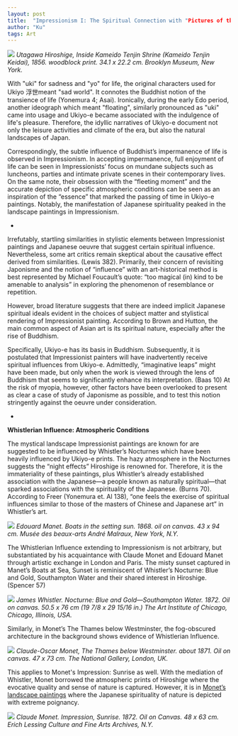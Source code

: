 ```yaml
---
layout: post
title:  "Impressionism I: The Spiritual Connection with "Pictures of the Floating World.""
author: "Ku"
tags: Art
---
```


<img src="https://collectionapi.metmuseum.org/api/collection/v1/iiif/53659/130903/main-image"> *Utagawa Hiroshige, Inside Kameido Tenjin Shrine (Kameido Tenjin Keidai), 1856. woodblock print. 34.1 x 22.2 cm. Brooklyn Museum, New York.*

With "uki" for sadness and "yo" for life, the original characters used for Ukiyo 浮世meant "sad world". It connotes the Buddhist notion of the transience of life (Yonemura 4; Asai). Ironically, during the early Edo period, another ideograph which meant "floating", similarly pronounced as "uki" came into usage and Ukiyo-e became associated with the indulgence of life's pleasure. Therefore, the idyllic narratives of Ukiyo-e document not only the leisure activities and climate of the era, but also the natural landscapes of Japan.

Correspondingly, the subtle influence of Buddhist’s impermanence of life is observed in Impressionism. In accepting impermanence, full enjoyment of life can be seen in Impressionists’ focus on mundane subjects such as luncheons, parties and intimate private scenes in their contemporary lives. On the same note, their obsession with the “fleeting moment” and the accurate depiction of specific atmospheric conditions can be seen as an inspiration of the “essence” that marked the passing of time in Ukiyo-e paintings. Notably, the manifestation of Japanese spirituality peaked in the landscape paintings in Impressionism.

-

Irrefutably, startling similarities in stylistic elements between Impressionist paintings and Japanese oeuvre that suggest certain spiritual influence. Nevertheless, some art critics remain skeptical about the causative effect derived from similarities. (Lewis 382). Primarily, their concern of revisiting Japonisme and the notion of “influence” with an art-historical method is best represented by Michael Foucault’s quote: “too magical (in) kind to be amenable to analysis” in exploring the phenomenon of resemblance or repetition.

However, broad literature suggests that there are indeed implicit Japanese spiritual ideals evident in the choices of subject matter and stylistical rendering of Impressionist painting. According to Brown and Hutton, the main common aspect of Asian art is its spiritual nature, especially after the rise of Buddhism. 

Specifically, Ukiyo-e has its basis in Buddhism. Subsequently, it is postulated that Impressionist painters will have inadvertently receive spiritual influences from Ukiyo-e. Admittedly, “imaginative leaps” might have been made, but only when the work is viewed through the lens of Buddhism that seems to significantly enhance its interpretation. (Baas 10) At the risk of myopia, however, other factors have been overlooked to present as clear a case of study of Japonisme as possible, and to test this notion stringently against the oeuvre under consideration.

-

**Whistlerian Influence: Atmospheric Conditions**

The mystical landscape Impressionist paintings are known for are suggested to be influenced by Whistler’s Nocturnes which have been heavily influenced by Ukiyo-e prints. The hazy atmosphere in the Nocturnes suggests the “night effects” Hiroshige is renowned for. Therefore, it is the immateriality of these paintings, plus Whistler’s already established association with the Japanese—a people known as naturally spiritual—that sparked associations with the spirituality of the Japanese. (Burns 70). According to Freer (Yonemura et. Al 138), “one feels the exercise of spiritual influences similar to those of the masters of Chinese and Japanese art” in Whistler’s art.

<img src="https://lh6.ggpht.com/vudZGGIhzy8Ddl8-sBAC8Gkiz9s55d3Aajonj3Nmw4JgEQ5TIkB-QVpAid-t=s1200"> *Edouard Manet. Boats in the setting sun. 1868. oil on canvas. 43 x 94 cm. Musée des beaux-arts André Malraux, New York, N.Y.*

The Whistlerian Influence extending to Impressionism is not arbitrary, but substantiated by his acquaintance with Claude Monet and Edouard Manet through artistic exchange in London and Paris. The misty sunset captured in Manet’s Boats at Sea, Sunset is reminiscent of Whistler’s Nocturne: Blue and Gold, Southampton Water and their shared interest in Hiroshige. (Spencer 57) 

<img src="https://lh4.ggpht.com/-gHh48-FthAibIkdfH19aj8qyP_lDz12a6TNdWOflpq-iFR0rzhwlymgKiRs=s1200"> *James Whistler. Nocturne: Blue and Gold—Southampton Water. 1872. Oil on canvas. 50.5 x 76 cm (19 7/8 x 29 15/16 in.) The Art Institute of Chicago, Chicago, Illinois, USA.*

Similarly, in Monet’s The Thames below Westminster, the fog-obscured architecture in the background shows evidence of Whistlerian Influence. 

<img src="https://upload.wikimedia.org/wikipedia/commons/thumb/4/46/Monet_The_Thames_at_Westminster_1871_Westminster.jpg/1200px-Monet_The_Thames_at_Westminster_1871_Westminster.jpg"> *Claude-Oscar Monet, The Thames below Westminster. about 1871. Oil on canvas. 47 x 73 cm. The National Gallery, London, UK.*

This applies to Monet's Impression: Sunrise as well. With the mediation of Whistler, Monet borrowed the atmospheric prints of Hiroshige where the evocative quality and sense of nature is captured.  However, it is in [Monet’s landscape paintings]() where the Japanese spirituality of nature is depicted with extreme poignancy.

<img src="https://arthistoryproject.com/site/assets/files/9237/claude_monet-impression_sunrise-1872-obelisk-art-history.jpg"> *Claude Monet. Impression, Sunrise. 1872. Oil on Canvas. 48 x 63 cm. Erich Lessing Culture and Fine Arts Archives, N.Y.*